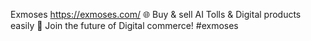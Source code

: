 Exmoses
https://exmoses.com/
🌐 Buy & sell AI Tolls & Digital products easily 🚀 Join the future of Digital commerce! #exmoses
